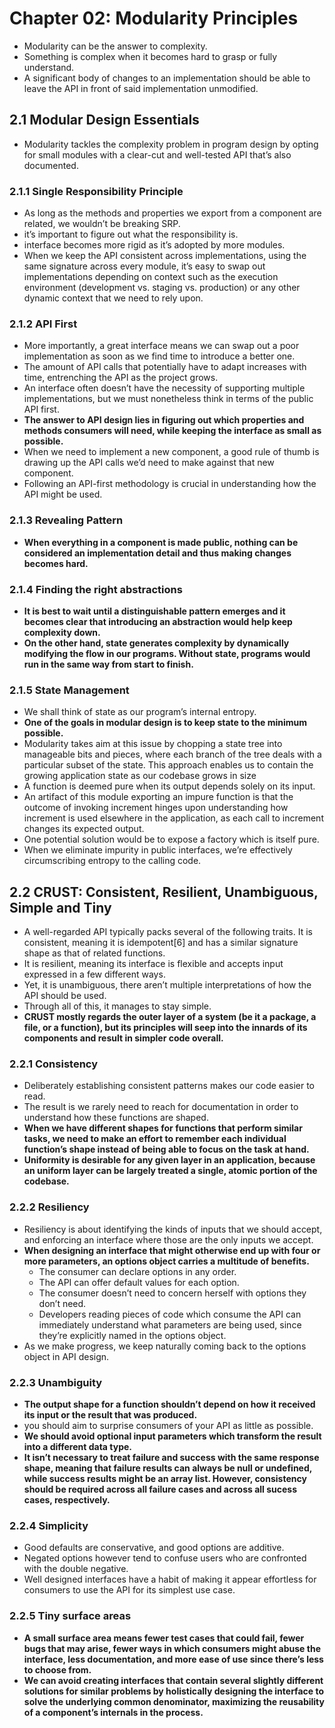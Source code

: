 # Chapter 02: Modularity Principles

- Modularity can be the answer to complexity.
- Something is complex when it becomes hard to grasp or fully understand.
- A significant body of changes to an implementation should be able to leave the API in front of said implementation unmodified. 

## 2.1 Modular Design Essentials

- Modularity tackles the complexity problem in program design by opting for small modules with a clear-cut and well-tested API that’s also documented.

### 2.1.1 Single Responsibility Principle

- As long as the methods and properties we export from a component are related, we wouldn’t be breaking SRP.
- it’s important to figure out what the responsibility is.
- interface becomes more rigid as it’s adopted by more modules.
- When we keep the API consistent across implementations, using the same signature across every module, it’s easy to swap out implementations depending on context such as the execution environment (development vs. staging vs. production) or any other dynamic context that we need to rely upon.

### 2.1.2 API First

- More importantly, a great interface means we can swap out a poor implementation as soon as we find time to introduce a better one.
- The amount of API calls that potentially have to adapt increases with time, entrenching the API as the project grows.
- An interface often doesn’t have the necessity of supporting multiple implementations, but we must nonetheless think in terms of the public API first.
- **The answer to API design lies in figuring out which properties and methods consumers will need, while keeping the interface as small as possible.**
- When we need to implement a new component, a good rule of thumb is drawing up the API calls we’d need to make against that new component.
- Following an API-first methodology is crucial in understanding how the API might be used.

### 2.1.3 Revealing Pattern

- **When everything in a component is made public, nothing can be considered an implementation detail and thus making changes becomes hard.**

### 2.1.4 Finding the right abstractions

- **It is best to wait until a distinguishable pattern emerges and it becomes clear that introducing an abstraction would help keep complexity down.**
- **On the other hand, state generates complexity by dynamically modifying the flow in our programs. Without state, programs would run in the same way from start to finish.**

### 2.1.5 State Management

- We shall think of state as our program’s internal entropy.
- **One of the goals in modular design is to keep state to the minimum possible.**
- Modularity takes aim at this issue by chopping a state tree into manageable bits and pieces, where each branch of the tree deals with a particular subset of the state. This approach enables us to contain the growing application state as our codebase grows in size
- A function is deemed pure when its output depends solely on its input.
- An artifact of this module exporting an impure function is that the outcome of invoking increment hinges upon understanding how increment is used elsewhere in the application, as each call to increment changes its expected output.
- One potential solution would be to expose a factory which is itself pure.
- When we eliminate impurity in public interfaces, we’re effectively circumscribing entropy to the calling code.

## 2.2 CRUST: Consistent, Resilient, Unambiguous, Simple and Tiny

- A well-regarded API typically packs several of the following traits. It is consistent, meaning it is idempotent[6] and has a similar signature shape as that of related functions.
- It is resilient, meaning its interface is flexible and accepts input expressed in a few different ways.
- Yet, it is unambiguous, there aren’t multiple interpretations of how the API should be used.
- Through all of this, it manages to stay simple.
- **CRUST mostly regards the outer layer of a system (be it a package, a file, or a function), but its principles will seep into the innards of its components and result in simpler code overall.**

### 2.2.1 Consistency

- Deliberately establishing consistent patterns makes our code easier to read.
- The result is we rarely need to reach for documentation in order to understand how these functions are shaped.
- **When we have different shapes for functions that perform similar tasks, we need to make an effort to remember each individual function’s shape instead of being able to focus on the task at hand.**
- **Uniformity is desirable for any given layer in an application, because an uniform layer can be largely treated a single, atomic portion of the codebase.**

### 2.2.2 Resiliency

- Resiliency is about identifying the kinds of inputs that we should accept, and enforcing an interface where those are the only inputs we accept.
- **When designing an interface that might otherwise end up with four or more parameters, an options object carries a multitude of benefits.**
  - The consumer can declare options in any order.
  - The API can offer default values for each option.
  - The consumer doesn’t need to concern herself with options they don’t need.
  - Developers reading pieces of code which consume the API can immediately understand what parameters are being used, since they’re explicitly named in the options object.
- As we make progress, we keep naturally coming back to the options object in API design.

### 2.2.3 Unambiguity

- **The output shape for a function shouldn’t depend on how it received its input or the result that was produced.**
- you should aim to surprise consumers of your API as little as possible.
- **We should avoid optional input parameters which transform the result into a different data type.**
- **It isn’t necessary to treat failure and success with the same response shape, meaning that failure results can always be null or undefined, while success results might be an array list. However, consistency should be required across all failure cases and across all sucess cases, respectively.**

### 2.2.4 Simplicity

- Good defaults are conservative, and good options are additive.
- Negated options however tend to confuse users who are confronted with the double negative.
- Well designed interfaces have a habit of making it appear effortless for consumers to use the API for its simplest use case.

### 2.2.5 Tiny surface areas

- **A small surface area means fewer test cases that could fail, fewer bugs that may arise, fewer ways in which consumers might abuse the interface, less documentation, and more ease of use since there’s less to choose from.**
- **We can avoid creating interfaces that contain several slightly different solutions for similar problems by holistically designing the interface to solve the underlying common denominator, maximizing the reusability of a component’s internals in the process.**

